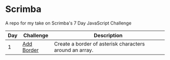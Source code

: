 # Scrimba
A repo for my take on Scrimba's 7 Day JavaScript Challenge

| Day | Challenge | Description |
| ----------- | ----------- | ----------- |
| 1 | [Add Border](https://github.com/pggonni/Scrimba/tree/master/Day-1) | Create a border of asterisk characters around an array. |
